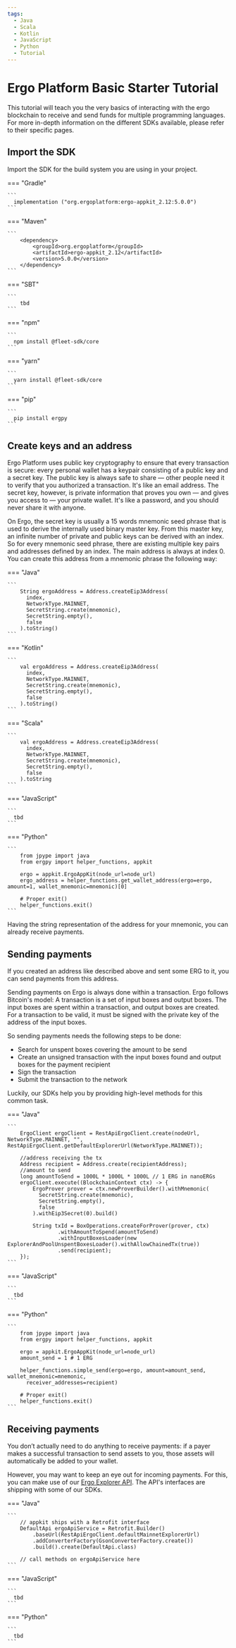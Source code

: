 ```yaml
---
tags:
  - Java
  - Scala
  - Kotlin
  - JavaScript
  - Python
  - Tutorial
---
```


# Ergo Platform Basic Starter Tutorial 

This tutorial will teach you the very basics of interacting with the ergo blockchain to receive
and send funds for multiple programming languages. For more in-depth information on the different
SDKs available, please refer to their specific pages.

## Import the SDK

Import the SDK for the build system you are using in your project.

=== "Gradle"

    ``` 
      implementation ("org.ergoplatform:ergo-appkit_2.12:5.0.0")
    ```

=== "Maven"

    ``` 
		<dependency>
			<groupId>org.ergoplatform</groupId>
			<artifactId>ergo-appkit_2.12</artifactId>
			<version>5.0.0</version>
		</dependency>
    ```

=== "SBT"

    ``` 
		tbd
    ```

=== "npm"

    ``` 
      npm install @fleet-sdk/core    
    ```

=== "yarn"

    ``` 
      yarn install @fleet-sdk/core    
    ```

=== "pip"

    ``` 
      pip install ergpy    
    ```

## Create keys and an address

Ergo Platform uses public key cryptography to ensure that every transaction is secure: every personal
wallet has a keypair consisting of a public key and a secret key. The public key is always safe to 
share — other people need it to verify that you authorized a transaction. It's like an email address. 
The secret key, however, is private information that proves you own — and gives you access to — your 
private wallet. It's like a password, and you should never share it with anyone.

On Ergo, the secret key is usually a 15 words mnemonic seed phrase that is used to derive the 
internally used binary master key. From this master key, an infinite number of private and public 
keys can be derived with an index. So for every mnemonic seed phrase, there are existing multiple 
key pairs and addresses defined by an index. The main address is always at index 0. You can create
this address from a mnemonic phrase the following way:

=== "Java"

    ``` 
		String ergoAddress = Address.createEip3Address(
          index,
          NetworkType.MAINNET,
          SecretString.create(mnemonic),
          SecretString.empty(),
          false
        ).toString()
    ```

=== "Kotlin"

    ``` 
		val ergoAddress = Address.createEip3Address(
          index,
          NetworkType.MAINNET,
          SecretString.create(mnemonic),
          SecretString.empty(),
          false
        ).toString()
    ```

=== "Scala"

    ``` 
        val ergoAddress = Address.createEip3Address(
          index, 
          NetworkType.MAINNET, 
          SecretString.create(mnemonic),
          SecretString.empty(),
          false
        ).toString
    ```

=== "JavaScript"

    ``` 
      tbd    
    ```

=== "Python"

    ```
        from jpype import java
        from ergpy import helper_functions, appkit

        ergo = appkit.ErgoAppKit(node_url=node_url)
        ergo_address = helper_functions.get_wallet_address(ergo=ergo, amount=1, wallet_mnemonic=mnemonic)[0]

        # Proper exit()
        helper_functions.exit()
    ```

Having the string representation of the address for your mnemonic, you can already receive payments.

## Sending payments

If you created an address like described above and sent some ERG to it, you can send payments from this address.

Sending payments on Ergo is always done within a transaction. Ergo follows Bitcoin's model: A transaction is a set of input boxes and output boxes. The input boxes are spent within a transaction, and output boxes are created. For a transaction to be valid, it must be signed with 
the private key of the address of the input boxes.

So sending payments needs the following steps to be done:

- Search for unspent boxes covering the amount to be send
- Create an unsigned transaction with the input boxes found and output boxes for the payment recipient
- Sign the transaction
- Submit the transaction to the network

Luckily, our SDKs help you by providing high-level methods for this common task.

=== "Java"

    ``` 
        ErgoClient ergoClient = RestApiErgoClient.create(nodeUrl, NetworkType.MAINNET, "", RestApiErgoClient.getDefaultExplorerUrl(NetworkType.MAINNET));

        //address receiving the tx
        Address recipient = Address.create(recipientAddress);
        //amount to send
        long amountToSend = 1000L * 1000L * 1000L // 1 ERG in nanoERGs
        ergoClient.execute((BlockchainContext ctx) -> {
            ErgoProver prover = ctx.newProverBuilder().withMnemonic(
              SecretString.create(mnemonic),
              SecretString.empty(),
              false
            ).withEip3Secret(0).build()

            String txId = BoxOperations.createForProver(prover, ctx)
                    .withAmountToSpend(amountToSend)
                    .withInputBoxesLoader(new ExplorerAndPoolUnspentBoxesLoader().withAllowChainedTx(true))
                    .send(recipient);
        });
    ```

=== "JavaScript"

    ``` 
      tbd    
    ```

=== "Python"

    ```
        from jpype import java
        from ergpy import helper_functions, appkit

        ergo = appkit.ErgoAppKit(node_url=node_url)
        amount_send = 1 # 1 ERG

        helper_functions.simple_send(ergo=ergo, amount=amount_send, wallet_mnemonic=mnemonic,
          receiver_addresses=recipient)

        # Proper exit()
        helper_functions.exit()
    ```


## Receiving payments

You don’t actually need to do anything to receive payments: if a payer makes a successful 
transaction to send assets to you, those assets will automatically be added to your wallet.

However, you may want to keep an eye out for incoming payments. For this, you can make use of
our [Ergo Explorer API](https://api.ergoplatform.com/api/v1/docs/). The API's interfaces are 
shipping with some of our SDKs.

=== "Java"

    ``` 
        // appkit ships with a Retrofit interface
        DefaultApi ergoApiService = Retrofit.Builder()
            .baseUrl(RestApiErgoClient.defaultMainnetExplorerUrl)
            .addConverterFactory(GsonConverterFactory.create())
            .build().create(DefaultApi.class)

        // call methods on ergoApiService here
    ```

=== "JavaScript"

    ``` 
      tbd    
    ```

=== "Python"

    ``` 
      tbd
    ```
